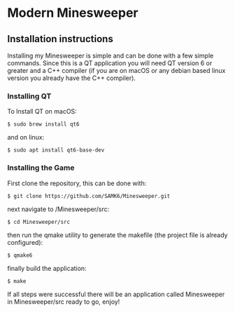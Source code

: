 # Modern Minesweeper

## Installation instructions

Installing my Minesweeper is simple and can be done with a few simple commands. Since this is a QT application you will need QT version 6 or greater and a C++ compiler (if you are on macOS or any debian based linux version you already have the C++ compiler). 

### Installing QT

To Install QT on macOS:

```
$ sudo brew install qt6
```

and on linux:

```
$ sudo apt install qt6-base-dev
```


### Installing the Game

First clone the repository, this can be done with:

```
$ git clone https://github.com/SAMK6/Minesweeper.git
```

next navigate to /Minesweeper/src:

```
$ cd Minesweeper/src
```

then run the qmake utility to generate the makefile (the project file is already configured):

```
$ qmake6
```

finally build the application:

```
$ make
```

If all steps were successful there will be an application called Minesweeper in Minesweeper/src ready to go, enjoy!
